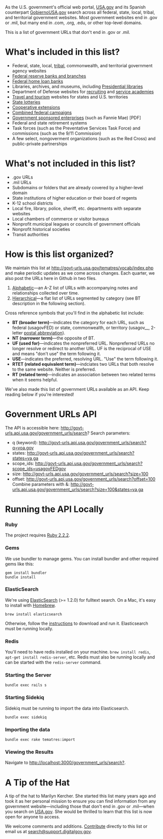 As the U.S. government's official web portal, [USA.gov](http://www.usa.gov) and its Spanish counterpart [GobiernoUSA.gov](http://www.usa.gov/gobiernousa/) search across all federal, state, local, tribal, and territorial government websites. Most government websites end in .gov or .mil, but many end in .com, .org, .edu, or other top-level domains.

This is a list of government URLs that don't end in .gov or .mil.

# What's included in this list?

* Federal, state, local, [tribal](http://www.usa.gov/Government/Tribal-Sites/index.shtml), commonwealth, and territorial government agency websites
* [Federal reserve banks and branches](http://www.federalreserve.gov/otherfrb.htm)
* [Federal home loan banks](http://www.fhlbanks.com/contacts_mpi_atlanta.htm)
* Libraries, archives, and museums, including [Presidential libraries](http://www.archives.gov/presidential-libraries/)
* Department of Defense websites for [recruiting](http://www.defense.gov/RegisteredSites/RegisteredSites.aspx?s=R) and [service academies](http://www.defense.gov/RegisteredSites/RegisteredSites.aspx?s=A)
* [Travel and tourism](http://www.usa.gov/Citizen/Topics/Travel-Tourism/State-Tourism.shtml) websites for states and U.S. territories
* [State lotteries](http://www.usa.gov/Topics/Lottery-Results.shtml)
* [Cooperative extensions](http://www.csrees.usda.gov/Extension/USA-text.html)
* [Combined federal campaigns](http://www.opm.gov/combined-federal-campaign/find-local-campaigns/locator/)
* [Government sponsored enterprises](http://assets.opencrs.com/rpts/RS21663_20080909.pdf) (such as Fannie Mae) [PDF]
* Federal and state retirement systems
* Task forces (such as the Preventative Services Task Force) and commissions (such as the 9/11 Commission)
* A few select, nongoverment organizations (such as the Red Cross) and public-private partnerships

# What's not included in this list?

* .gov URLs
* .mil URLs
* Subdomains or folders that are already covered by a higher-level domain
* State institutions of higher education or their board of regents
* K-12 school districts
* Local fire, library, police, sheriff, etc. departments with separate websites
* Local chambers of commerce or visitor bureaus
* Nonprofit municipal leagues or councils of government officials
* Nonprofit historical societies
* Transit authorities

# How is this list organized?

We maintain this list at <http://govt-urls.usa.gov/tematres/vocab/index.php> and make periodic updates as we come across changes. Each quarter, we also post the URLs here in Github in two files.

1. [Alphabetic](/government-urls-alphabetic-list.txt)&mdash;an A-Z list of URLs with accompanying notes and relationships collected over time.
2. [Hierarchical](/government-urls-hierarchical-list.txt)&mdash;a flat list of URLs segmented by category (see BT description in the following section).

Cross reference symbols that you'll find in the alphabetic list include:

* **BT (broader term)**&mdash;indicates the category for each URL, such as federal (usagovFED) or state, commonwealth, or territory (usagov__, 2-letter [postal abbreviation](https://www.usps.com/send/official-abbreviations.htm)).
* **NT (narrower term)**&mdash;the opposite of BT. 
* **UF (used for)**&mdash;indicates the nonpreferred URL. Nonpreferred URLs no longer resolve or redirect to another URL. UF is the reciprocal of USE and means "don't use" the term following it.
* **USE**&mdash;indicates the preferred, resolving URL. "Use" the term following it.
* **RTET (related equivalent term)**&mdash;indciates two URLs that both resolve to the same website. Neither is preferred. 
* **RT (related term)**&mdash;indicates an association between two related terms when it seems helpful.

We've also made this list of government URLs available as an API. Keep reading below if you're interested!

# Government URLs API

The API is accessible here: http://govt-urls.api.usa.gov/government_urls/search?
Search parameters:
* q (keyword):  http://govt-urls.api.usa.gov/government_urls/search?q=voa.gov
* states:   http://govt-urls.api.usa.gov/government_urls/search?states=va,ga
* scope_ids:  http://govt-urls.api.usa.gov/government_urls/search?scope_ids=usagovFEDgov
* size:  http://govt-urls.api.usa.gov/government_urls/search?size=100
* offset:  http://govt-urls.api.usa.gov/government_urls/search?offset=100
Combine parameters with &:  http://govt-urls.api.usa.gov/government_urls/search?size=100&states=va,ga

# Running the API Locally

### Ruby

The project requires [Ruby 2.2.2](https://www.ruby-lang.org/en/downloads/).

### Gems

We use bundler to manage gems. You can install bundler and other required gems like this:

    gem install bundler
    bundle install

### ElasticSearch

We're using [ElasticSearch](http://www.elasticsearch.org/) (>= 1.2.0) for fulltext search. On a Mac, it's easy to install with [Homebrew](http://mxcl.github.com/homebrew/).

    brew install elasticsearch

Otherwise, follow the [instructions](http://www.elasticsearch.org/download/) to download and run it.  Elasticsearch must be running locally.

### Redis

You'll need to have redis installed on your machine. `brew install redis`, `apt-get install redis-server`, etc.  Redis must also be running locally and can be started with the `redis-server` command.

### Starting the Server

	bundle exec rails s

### Starting Sidekiq

Sidekiq must be running to import the data into Elasticsearch.

	bundle exec sidekiq

### Importing the data

	bundle exec rake tematres:import

### Viewing the Results

Navigate to [http://localhost:3000/government_urls/search?](http://localhost:3000/government_urls/search?).

# A Tip of the Hat

A tip of the hat to Marilyn Kercher. She started this list many years ago and took it as her personal mission to ensure you can find information from any government website&mdash;including those that don't end in .gov or .mil&mdash;when you search on [USA.gov](http://www.usa.gov). She would be thrilled to learn that this list is now open for anyone to access.

We welcome comments and additions. [Contribute](/CONTRIBUTING.md) directly to this list or email us at <search@support.digitalgov.gov>.
